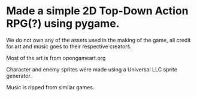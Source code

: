 # Made a simple 2D Top-Down Action RPG(?) using pygame. 
We do not own any of the assets used in the making of the game, all credit for art and music goes to their respective creators.

Most of the art is from opengameart.org 

Character and enemy sprites were made using a Universal LLC sprite generator.

Music is ripped from similar games.
